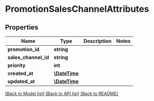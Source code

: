 # PromotionSalesChannelAttributes

## Properties
Name | Type | Description | Notes
------------ | ------------- | ------------- | -------------
**promotion_id** | **string** |  | 
**sales_channel_id** | **string** |  | 
**priority** | **int** |  | 
**created_at** | [**\DateTime**](\DateTime.md) |  | 
**updated_at** | [**\DateTime**](\DateTime.md) |  | 

[[Back to Model list]](../../README.md#documentation-for-models) [[Back to API list]](../../README.md#documentation-for-api-endpoints) [[Back to README]](../../README.md)

